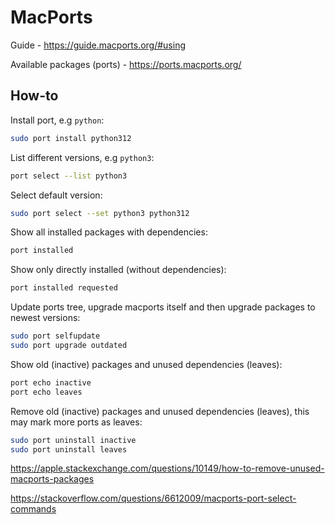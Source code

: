# MacPorts

Guide - https://guide.macports.org/#using

Available packages (ports) - https://ports.macports.org/

## How-to

Install port, e.g `python`:
```bash
sudo port install python312
```

List different versions, e.g `python3`:
```bash
port select --list python3
```

Select default version:
```bash
sudo port select --set python3 python312
```

Show all installed packages with dependencies:
```bash
port installed
```

Show only directly installed (without dependencies):
```bash
port installed requested
```

Update ports tree, upgrade macports itself and then upgrade packages to newest versions:
```bash
sudo port selfupdate
sudo port upgrade outdated
```

Show old (inactive) packages and unused dependencies (leaves):
```bash
port echo inactive
port echo leaves
```

Remove old (inactive) packages and unused dependencies (leaves), this may mark more ports as leaves:
```bash
sudo port uninstall inactive
sudo port uninstall leaves
```

https://apple.stackexchange.com/questions/10149/how-to-remove-unused-macports-packages

https://stackoverflow.com/questions/6612009/macports-port-select-commands
